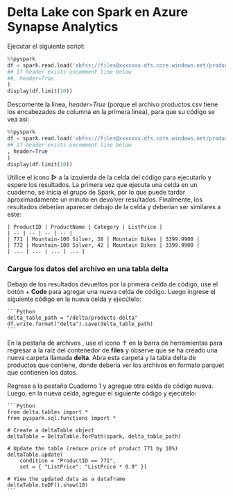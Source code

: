 # Delta Lake con Spark en Azure Synapse Analytics

Ejecutar el siguiente script:

```Python
%%pyspark
df = spark.read.load('abfss://files@xxxxxxx.dfs.core.windows.net/products/products.csv', format='csv'
## If header exists uncomment line below
##, header=True
)
display(df.limit(10))
```

Descomente la línea, *header=True* (porque el archivo productos.csv tiene los encabezados de columna en la primera línea), para que su código se vea así:

  ```Python
  %%pyspark
  df = spark.read.load('abfss://files@xxxxxxx.dfs.core.windows.net/products/products.csv', format='csv'
  ## If header exists uncomment line below
  , header=True
  )
  display(df.limit(10))
  ```
Utilice el icono **▷** a la izquierda de la celda del código para ejecutarlo y espere los resultados. La primera vez que ejecuta una celda en un cuaderno, se inicia el grupo de Spark, por lo que puede tardar aproximadamente un minuto en devolver resultados. Finalmente, los resultados deberían aparecer debajo de la celda y deberían ser similares a este:

    | ProductID | ProductName | Category | ListPrice |
    | -- | -- | -- | -- |
    | 771 | Mountain-100 Silver, 38 | Mountain Bikes | 3399.9900 |
    | 772 | Mountain-100 Silver, 42 | Mountain Bikes | 3399.9900 |
    | ... | ... | ... | ... |

  ### Cargue los datos del archivo en una tabla delta

  Debajo de los resultados devueltos por la primera celda de código, use el botón + **Code** para agregar una nueva celda de código. Luego ingrese el siguiente código en la nueva celda y ejecútelo:

    ```Python
    delta_table_path = "/delta/products-delta"
    df.write.format("delta").save(delta_table_path)
    ```

En la pestaña de archivos , use el ícono ↑ en la barra de herramientas para regresar a la raíz del contenedor de **files** y observe que se ha creado una nueva carpeta llamada **delta**. Abra esta carpeta y la tabla delta de productos que contiene, donde debería ver los archivos en formato parquet que contienen los datos.

Regrese a la pestaña Cuaderno 1 y agregue otra celda de código nueva. Luego, en la nueva celda, agregue el siguiente código y ejecútelo:

    ```Python
    from delta.tables import *
    from pyspark.sql.functions import *

    # Create a deltaTable object
    deltaTable = DeltaTable.forPath(spark, delta_table_path)

    # Update the table (reduce price of product 771 by 10%)
    deltaTable.update(
        condition = "ProductID == 771",
        set = { "ListPrice": "ListPrice * 0.9" })

    # View the updated data as a dataframe
    deltaTable.toDF().show(10)
    ```

  
